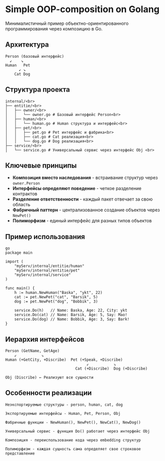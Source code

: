 # Simple OOP-composition on Golang

Минималистичный пример объектно-ориентированного программирования через композицию в Go.

## Архитектура
```
Person (базовый интерфейс) 
  ↙    ↘ 
Human   Pet 
      ↙ ↘ 
    Cat Dog
```

## Структура проекта
```
internal/<br>
├── entitie/<br>
│   ├── owner/<br>
│   │   └── owner.go # Базовый интерфейс Person<br>
│   ├── human/<br>
│   │   └── human.go # Human структура и интерфейс<br>
│   ├── pet/<br>
│   │   ├── pet.go # Pet интерфейс и фабрика<br>
│   │   ├── cat.go # Cat реализация<br>
│   │   └── dog.go # Dog реализация<br>
├── service/<br>
│   └── service.go # Универсальный сервис через интерфейс Obj <br>
```
## Ключевые принципы

- **Композиция вместо наследования** - встраивание структур через `owner.Person`
- **Интерфейсы определяют поведение** - четкое разделение контрактов
- **Разделение ответственности** - каждый пакет отвечает за свою область
- **Фабричный паттерн** - централизованное создание объектов через `NewPet()`
- **Полиморфизм** - единый интерфейс для разных типов объектов

## Пример использования

```
go
package main

import (
    "myServ/internal/entitie/human"
    "myServ/internal/entitie/pet"
    "myServ/internal/service"
)

func main() {
    h := human.NewHuman("Baska", "ykt", 22)
    cat := pet.NewPet("cat", "Barsik", 5)
    dog := pet.NewPet("dog", "Bobbik", 3)

    service.Do(h)   // Name: Baska, Age: 22, City: ykt
    service.Do(cat) // Name: Barsik, Age: 5, Say: Mao!
    service.Do(dog) // Name: Bobbik, Age: 3, Say: Bark!
}
```

## Иерархия интерфейсов
```
Person (GetName, GetAge)
    ↙           ↘
Human (+GetCity, +Discribe)  Pet (+Speak, +Discribe)
                                    ↙           ↘
                               Cat (+Discribe)  Dog (+Discribe)

Obj (Discribe) ← Реализуют все сущности
```

## Особенности реализации

    Неэкспортируемые структуры - person, human, cat, dog

    Экспортируемые интерфейсы - Human, Pet, Person, Obj

    Фабричные функции - NewHuman(), NewPet(), NewCat(), NewDog()

    Универсальный сервис - функция Do() работает через интерфейс Obj

    Композиция - переиспользование кода через embedding структур

    Полиморфизм - каждая сущность сама определяет свое строковое представление